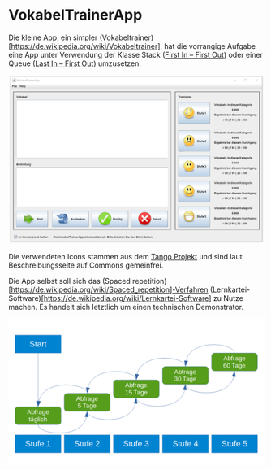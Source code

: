 # VokabelTrainerApp

Die kleine App, ein simpler (Vokabeltrainer)[https://de.wikipedia.org/wiki/Vokabeltrainer], hat die vorrangige Aufgabe eine App unter Verwendung der Klasse Stack ([First In – First Out](https://de.wikipedia.org/wiki/First_In_-_First_Out)) oder einer Queue ([Last In – First Out](https://de.wikipedia.org/wiki/Last_In_-_First_Out)) umzusetzen.

![Screenshot](https://raw.githubusercontent.com/paintdog/NetBeans-projects/master/VokabelTrainerApp/Screenshot.png)

Die verwendeten Icons stammen aus dem [Tango Projekt](https://commons.wikimedia.org/wiki/Tango_icons) und sind  laut Beschreibungsseite auf Commons gemeinfrei.

Die App selbst soll sich das (Spaced repetition)[https://de.wikipedia.org/wiki/Spaced_repetition]-Verfahren (Lernkartei-Software)[https://de.wikipedia.org/wiki/Lernkartei-Software] zu Nutze machen. Es handelt sich letztlich um einen technischen Demonstrator.

![Schaubild zur Lernkartei-Methode (Spaced repetition)](https://github.com/paintdog/NetBeans-projects/blob/master/VokabelTrainerApp/Schaubild.png)

